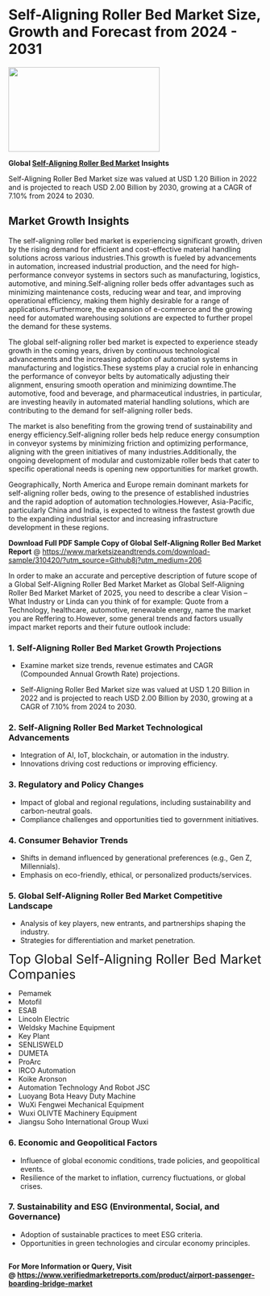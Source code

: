 <H1>Self-Aligning Roller Bed Market Size, Growth and Forecast from 2024 - 2031</H1><img class="aligncenter size-medium wp-image-584254" src="https://thirdeyenews.in/wp-content/uploads/2024/09/Global-Market-Research-300x168.jpeg" alt="" width="300" height="168" /><p><strong>Global&nbsp;<a href="https://www.marketsizeandtrends.com/download-sample/310420/?utm_source=Github8j?utm_medium=206">Self-Aligning Roller Bed Market</a> Insights</strong></p><p>Self-Aligning Roller Bed Market size was valued at USD 1.20 Billion in 2022 and is projected to reach USD 2.00 Billion by 2030, growing at a CAGR of 7.10% from 2024 to 2030.</p><p><h2>Market Growth Insights</h2> <p>The self-aligning roller bed market is experiencing significant growth, driven by the rising demand for efficient and cost-effective material handling solutions across various industries.This growth is fueled by advancements in automation, increased industrial production, and the need for high-performance conveyor systems in sectors such as manufacturing, logistics, automotive, and mining.Self-aligning roller beds offer advantages such as minimizing maintenance costs, reducing wear and tear, and improving operational efficiency, making them highly desirable for a range of applications.Furthermore, the expansion of e-commerce and the growing need for automated warehousing solutions are expected to further propel the demand for these systems.</p> <p>The global self-aligning roller bed market is expected to experience steady growth in the coming years, driven by continuous technological advancements and the increasing adoption of automation systems in manufacturing and logistics.These systems play a crucial role in enhancing the performance of conveyor belts by automatically adjusting their alignment, ensuring smooth operation and minimizing downtime.The automotive, food and beverage, and pharmaceutical industries, in particular, are investing heavily in automated material handling solutions, which are contributing to the demand for self-aligning roller beds.</p> <p>The market is also benefiting from the growing trend of sustainability and energy efficiency.Self-aligning roller beds help reduce energy consumption in conveyor systems by minimizing friction and optimizing performance, aligning with the green initiatives of many industries.Additionally, the ongoing development of modular and customizable roller beds that cater to specific operational needs is opening new opportunities for market growth.</p> <p>Geographically, North America and Europe remain dominant markets for self-aligning roller beds, owing to the presence of established industries and the rapid adoption of automation technologies.However, Asia-Pacific, particularly China and India, is expected to witness the fastest growth due to the expanding industrial sector and increasing infrastructure development in these regions.</p> <p><span class=""><strong>Download Full PDF Sample Copy of Global Self-Aligning Roller Bed Market Report</strong> @ <a href="https://www.marketsizeandtrends.com/download-sample/310420/?utm_source=Github8j?utm_medium=206" target="_blank">https://www.marketsizeandtrends.com/download-sample/310420/?utm_source=Github8j?utm_medium=206</a></span></p><p>In order to make an accurate and perceptive description of future scope of a Global&nbsp;Self-Aligning Roller Bed Market Market as Global&nbsp;Self-Aligning Roller Bed Market Market of 2025, you need to describe a clear Vision &ndash; What Industry or Linda can you think of for example: Quote from a Technology, healthcare, automotive, renewable energy, name the market you are Reffering to.However, some general trends and factors usually impact market reports and their future outlook include:</p><h3>1.&nbsp;<strong>Self-Aligning Roller Bed Market Growth Projections</strong></h3><ul><li>Examine market size trends, revenue estimates and CAGR (Compounded Annual Growth Rate) projections.</li><li><p>Self-Aligning Roller Bed Market size was valued at USD 1.20 Billion in 2022 and is projected to reach USD 2.00 Billion by 2030, growing at a CAGR of 7.10% from 2024 to 2030.</p></li></ul><h3>2.&nbsp;<strong>Self-Aligning Roller Bed Market Technological Advancements</strong></h3><ul><li>Integration of AI, IoT, blockchain, or automation in the industry.</li><li>Innovations driving cost reductions or improving efficiency.</li></ul><h3>3.&nbsp;<strong>Regulatory and Policy Changes</strong></h3><ul><li>Impact of global and regional regulations, including sustainability and carbon-neutral goals.</li><li>Compliance challenges and opportunities tied to government initiatives.</li></ul><h3>4.&nbsp;<strong>Consumer Behavior Trends</strong></h3><ul><li>Shifts in demand influenced by generational preferences (e.g., Gen Z, Millennials).</li><li>Emphasis on eco-friendly, ethical, or personalized products/services.</li></ul><h3>5.&nbsp;<strong>Global Self-Aligning Roller Bed Market Competitive Landscape</strong></h3><ul><li>Analysis of key players, new entrants, and partnerships shaping the industry.</li><li>Strategies for differentiation and market penetration.</li></ul><p data-pm-slice="1 1 []"><span style="color: inherit; font-family: inherit; font-size: 25px;">Top Global Self-Aligning Roller Bed Market Companies</span></p><div class="" data-test-id=""><p><li>Pemamek</li><li> Motofil</li><li> ESAB</li><li> Lincoln Electric</li><li> Weldsky Machine Equipment</li><li> Key Plant</li><li> SENLISWELD</li><li> DUMETA</li><li> ProArc</li><li> IRCO Automation</li><li> Koike Aronson</li><li> Automation Technology And Robot JSC</li><li> Luoyang Bota Heavy Duty Machine</li><li> WuXi Fengwei Mechanical Equipment</li><li> Wuxi OLIVTE Machinery Equipment</li><li> Jiangsu Soho International Group Wuxi</li></p></div><h3>6.&nbsp;<strong>Economic and Geopolitical Factors</strong></h3><ul><li>Influence of global economic conditions, trade policies, and geopolitical events.</li><li>Resilience of the market to inflation, currency fluctuations, or global crises.</li></ul><h3>7.&nbsp;<strong>Sustainability and ESG (Environmental, Social, and Governance)</strong></h3><ul><li>Adoption of sustainable practices to meet ESG criteria.</li><li>Opportunities in green technologies and circular economy principles.</li></ul><h2><strong style="font-size: 14px;">For More Information or Query, Visit @&nbsp;</strong><a style="background-color: #ffffff; font-size: 14px;" href="https://www.marketsizeandtrends.com/report/self-aligning-roller-bed-market/" target="_blank">https://www.verifiedmarketreports.com/product/airport-passenger-boarding-bridge-market</a></h2>